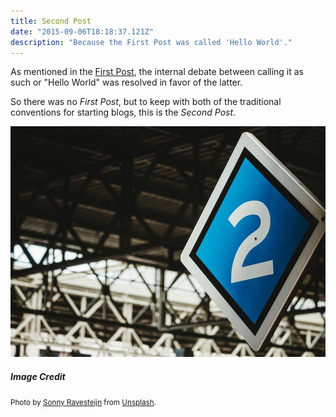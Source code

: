 ```yaml
---
title: Second Post
date: "2015-09-06T18:18:37.121Z"
description: "Because the First Post was called 'Hello World'."
---
```


As mentioned in the [First Post](../hello-world/), the internal debate
between calling it as such or "Hello World" was resolved in favor of the latter.

So there was no *First Post*, but to keep with both of the traditional
conventions for starting blogs, this is the *Second Post*.

![Sign with number 2](./second-post.jpg)

##### Image Credit

<small>Photo by [Sonny Ravesteijn](https://unsplash.com/@supersonnytje) from [Unsplash](https://unsplash.com/photos/xyxjKdpUg4I).<small>
